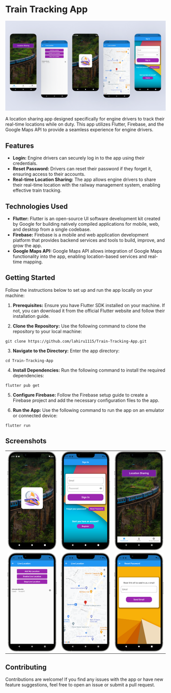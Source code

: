 # Train Tracking App

![Cover Photo](assets/screenshots/Header.png)

A location sharing app designed specifically for engine drivers to track their real-time locations while on duty. This app utilizes Flutter, Firebase, and the Google Maps API to provide a seamless experience for engine drivers.

## Features

- **Login:** Engine drivers can securely log in to the app using their credentials.
- **Reset Password:** Drivers can reset their password if they forget it, ensuring access to their accounts.
- **Real-time Location Sharing:** The app allows engine drivers to share their real-time location with the railway management system, enabling effective train tracking.

## Technologies Used

- **Flutter:** Flutter is an open-source UI software development kit created by Google for building natively compiled applications for mobile, web, and desktop from a single codebase.
- **Firebase:** Firebase is a mobile and web application development platform that provides backend services and tools to build, improve, and grow the app.
- **Google Maps API:** Google Maps API allows integration of Google Maps functionality into the app, enabling location-based services and real-time mapping.

## Getting Started

Follow the instructions below to set up and run the app locally on your machine:

1. **Prerequisites:** Ensure you have Flutter SDK installed on your machine. If not, you can download it from the official Flutter website and follow their installation guide.

2. **Clone the Repository:** Use the following command to clone the repository to your local machine:
```
git clone https://github.com/lahiru1115/Train-Tracking-App.git
```

3. **Navigate to the Directory:** Enter the app directory:
```
cd Train-Tracking-App
```

4. **Install Dependencies:** Run the following command to install the required dependencies:
```
flutter pub get
```

5. **Configure Firebase:** Follow the Firebase setup guide to create a Firebase project and add the necessary configuration files to the app.

6. **Run the App:** Use the following command to run the app on an emulator or connected device:
```
flutter run
```

## Screenshots

<table>
  <tr>
    <td>
      <img src="assets/screenshots/Screenshot-1.png" alt="Screenshot 1">
    </td>
    <td>
      <img src="assets/screenshots/Screenshot-2.png" alt="Screenshot 2">
    </td>
    <td>
      <img src="assets/screenshots/Screenshot-3.png" alt="Screenshot 3">
    </td>
  </tr>
  <tr>
    <td>
      <img src="assets/screenshots/Screenshot-4.png" alt="Screenshot 4">
    </td>
    <td>
      <img src="assets/screenshots/Screenshot-5.png" alt="Screenshot 5">
    </td>
    <td>
      <img src="assets/screenshots/Screenshot-6.png" alt="Screenshot 6">
    </td>
  </tr>
</table>

## Contributing

Contributions are welcome! If you find any issues with the app or have new feature suggestions, feel free to open an issue or submit a pull request.
